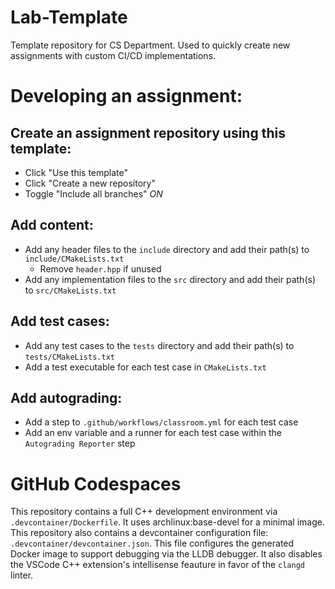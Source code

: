 # Lab-Template

Template repository for CS Department. Used to quickly create new assignments with custom CI/CD implementations.

# Developing an assignment:

## Create an assignment repository using this template:

- Click "Use this template"
- Click "Create a new repository"
- Toggle "Include all branches" *ON*

## Add content:

- Add any header files to the `include` directory and add their path(s) to `include/CMakeLists.txt`
  - Remove `header.hpp` if unused
- Add any implementation files to the `src` directory and add their path(s) to `src/CMakeLists.txt`

## Add test cases:

- Add any test cases to the `tests` directory and add their path(s) to `tests/CMakeLists.txt`
- Add a test executable for each test case in `CMakeLists.txt`

## Add autograding:

- Add a step to `.github/workflows/classroom.yml` for each test case
- Add an env variable and a runner for each test case within the `Autograding Reporter` step

# GitHub Codespaces

This repository contains a full C++ development environment via `.devcontainer/Dockerfile`. It uses archlinux:base-devel for a minimal image. This repository also contains a devcontainer configuration file: `.devcontainer/devcontainer.json`. This file configures the generated Docker image to support debugging via the LLDB debugger. It also disables the VSCode C++ extension's intellisense feauture in favor of the `clangd` linter.
